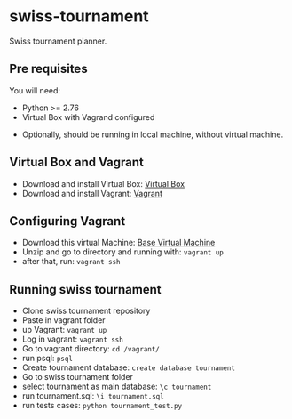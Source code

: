 # swiss-tournament
Swiss tournament planner.

## Pre requisites ##

You will need:
- Python >= 2.76
- Virtual Box with Vagrand configured

* Optionally, should be running in local machine, without virtual machine.

## Virtual Box and Vagrant ##

- Download and install Virtual Box: [Virtual Box](https://www.virtualbox.org/)
- Download and install Vagrant: [Vagrant](https://www.vagrantup.com/downloads.html)

## Configuring Vagrant ## 

- Download this virtual Machine: [Base Virtual Machine](https://d17h27t6h515a5.cloudfront.net/topher/2017/April/58fe3483_fsnd-virtual-machine/fsnd-virtual-machine.zip)
- Unzip and go to directory and running with: `vagrant up`
- after that, run: `vagrant ssh`

## Running swiss tournament ##

- Clone swiss tournament repository
- Paste in vagrant folder
- up Vagrant: `vagrant up`
- Log in vagrant: `vagrant ssh`
- Go to vagrant directory: `cd /vagrant/`
- run psql: `psql`
- Create tournament database: `create database tournament`
- Go to swiss tournament folder
- select tournament as main database: `\c tournament`
- run tournament.sql: `\i tournament.sql`
- run tests cases: `python tournament_test.py`
